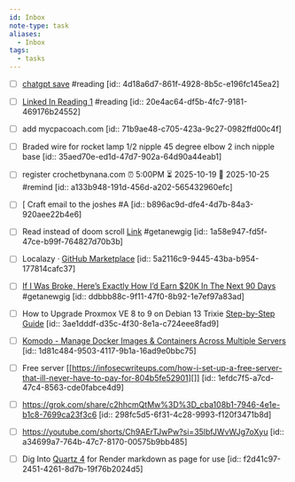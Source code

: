 ```yaml
---
id: Inbox
note-type: task
aliases:
  - Inbox
tags:
  - tasks
---
```

- [ ] [chatgpt save](https://chatgpt.com/share/68f32e9c-9600-8007-96a8-7bac657f7e03) #reading [id:: 4d18a6d7-861f-4928-8b5c-e196fc145ea2]
- [ ] [Linked In Reading 1](https://www.linkedin.com/posts/raj-shekhar-yadav-8a5b7b229_everyone-wants-a-remote-job-but-few-know-activity-7385203524541931520-cDLQ?utm_source=share&utm_medium=member_android&rcm=ACoAAAAFJDoBbq8S3JSY-5hi4Hpb81209trvlaw) #reading [id:: 20e4ac64-df5b-4fc7-9181-469176b24552]
- [ ] add mycpacoach.com [id:: 71b9ae48-c705-423a-9c27-0982ffd00c4f]
- [ ] Braded wire for rocket lamp 1/2 nipple 45 degree elbow 2 inch nipple base [id:: 35aed70e-ed1d-47d7-902a-64d90a44eab1]
- [ ] register crochetbynana.com  ⏰ 5:00PM ⏳ 2025-10-19 📅 2025-10-25 #remind [id:: a133b948-191d-456d-a202-565432960efc]
- [ ] [ Craft email to the joshes #A [id:: b896ac9d-dfe4-4d7b-84a3-920aee22b4e6]
- [ ] Read instead of doom scroll  [Link](https://cultivatedculture.com/chatgpt-resume-prompt) #getanewgig [id:: 1a58e947-fd5f-47ce-b99f-764827d70b3b]
- [ ] Localazy · [GitHub Marketplace](https://github.com/marketplace/localazy) [id:: 5a2116c9-9445-43ba-b954-177814cafc37]
- [ ] [If I Was Broke, Here’s Exactly How I’d Earn $20K In The Next 90 Days](https://youtube.com/shorts/o_csjFrhzzg?si=UHyHfKfdF8FJ0PYT) #getanewgig [id:: ddbbb88c-9f11-47f0-8b92-1e7ef97a83ad]
- [ ] How to Upgrade Proxmox VE 8 to 9 on Debian 13 Trixie [Step-by-Step Guide](https://noted.lol/proxmox-ve-8-to-9-upgrade) [id:: 3ae1dddf-d35c-4f30-8e1a-c724eee8fad9]
- [ ] [Komodo - Manage Docker Images & Containers Across Multiple Servers](https://noted.lol/komodo/) [id:: 1d81c484-9503-4117-9b1a-16ad9e0bbc75]
- [ ] Free server [[https://infosecwriteups.com/how-i-set-up-a-free-server-that-ill-never-have-to-pay-for-804b5fe52901][]] [id:: 1efdc7f5-a7cd-47c4-8563-cde0fabce4d9]
- [ ] <https://grok.com/share/c2hhcmQtMw%3D%3D_cba108b1-7946-4e1e-b1c8-7699ca23f3c6> [id:: 298fc5d5-6f31-4c28-9993-f120f3471b8d]
- [ ] <https://youtube.com/shorts/Ch9AErTJwPw?si=35lbfJWvWJg7oXyu> [id:: a34699a7-764b-47c7-8170-00575b9bb485]
- [ ] Dig Into [Quartz 4](https://quartz.jzhao.xyz/) for Render markdown as page for use [id:: f2d41c97-2451-4261-8d7b-19f76b2024d5]


